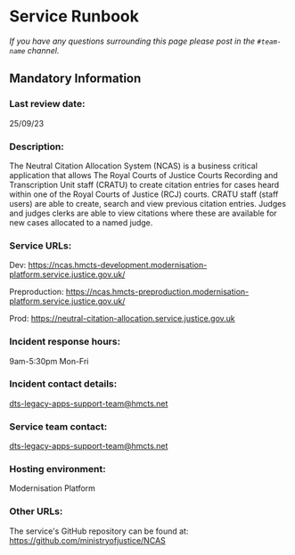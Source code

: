 # Service Runbook

<!-- This is a template that should be populated by the development team when moving to the modernisation platform, but also reviewed and kept up to date.
To ensure that people looking at your runbook can get the information they need quickly, your runbook should be short but clear. Throughout, only use acronyms if you’re confident that someone who has just been woken up at 3am would understand them. -->

_If you have any questions surrounding this page please post in the `#team-name` channel._

## Mandatory Information

### **Last review date:**

25/09/23

### **Description:**

The Neutral Citation Allocation System (NCAS) is a business critical application that allows The Royal Courts of Justice Courts Recording and Transcription Unit staff (CRATU) to create citation entries for cases heard within one of the Royal Courts of Justice (RCJ) courts. CRATU staff (staff users) are able to create, search and view previous citation entries. Judges and judges clerks are able to view citations where these are available for new cases allocated to a named judge.

### **Service URLs:**

Dev: <https://ncas.hmcts-development.modernisation-platform.service.justice.gov.uk/>

Preproduction: <https://ncas.hmcts-preproduction.modernisation-platform.service.justice.gov.uk/>

Prod: <https://neutral-citation-allocation.service.justice.gov.uk>

### **Incident response hours:**

9am-5:30pm Mon-Fri

### **Incident contact details:**

<dts-legacy-apps-support-team@hmcts.net>

### **Service team contact:**

<dts-legacy-apps-support-team@hmcts.net>

### **Hosting environment:**

Modernisation Platform

### **Other URLs:**

The service's GitHub repository can be found at: <https://github.com/ministryofjustice/NCAS>
